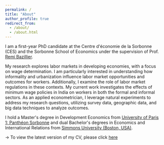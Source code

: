 ```yaml
---
permalink: /
title: "About"
author_profile: true
redirect_from: 
  - /about/
  - /about.html
---
```

I am a  first-year PhD candidate at the Centre d'économie de la Sorbonne (CES) and the Sorbonne School of Economics under the supervision of Prof. [Remi Bazillier](https://remibazillier.wordpress.com). 

My research explores labor markets in developing economies, with a focus on wage determination. I am particularly interested in understanding how informality and urbanization influence labor market opportunities and outcomes for workers. Additionally, I examine the role of labor market regulations in these contexts. My current work investigates the effects of minimum wage policies in India on workers in both the formal and informal sectors. As an applied econometrician, I leverage natural experiments to address my research questions, utilizing survey data, geographic data, and big data techniques to analyze outcomes.

I hold a Master's degree in Development Economics from [University of Paris 1: Panthéon Sorbonne](https://economie.pantheonsorbonne.fr) and dual Bachelor's degrees in Economics and International Relations from [Simmons University (Boston, USA)](https://www.simmons.edu).

→ To view the latest version of my CV, please click [here](files/MyCV.pdf)